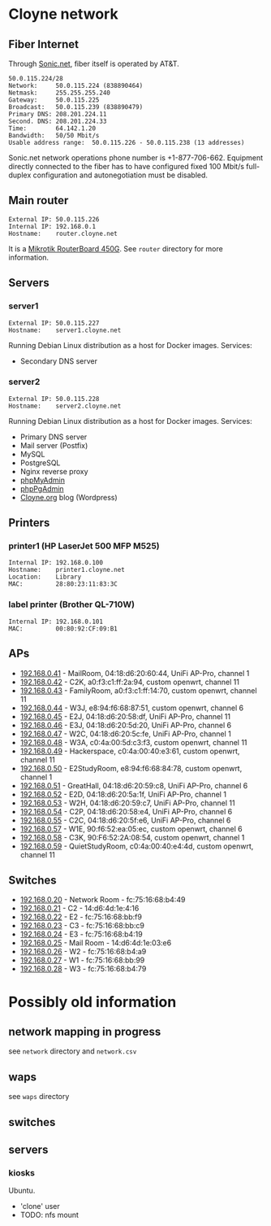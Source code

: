 # Cloyne network

## Fiber Internet

Through [Sonic.net](http://sonic.net/), fiber itself is operated by AT&T.

    50.0.115.224/28
    Network:     50.0.115.224 (838890464)
    Netmask:     255.255.255.240
    Gateway:     50.0.115.225
    Broadcast:   50.0.115.239 (838890479)
    Primary DNS: 208.201.224.11
    Second. DNS: 208.201.224.33
    Time:        64.142.1.20
    Bandwidth:   50/50 Mbit/s
    Usable address range:  50.0.115.226 - 50.0.115.238 (13 addresses)

Sonic.net network operations phone number is +1-877-706-662. Equipment directly connected to the fiber has to have configured fixed 100 Mbit/s full-duplex configuration and autonegotiation must be disabled.

## Main router

    External IP: 50.0.115.226
    Internal IP: 192.168.0.1
    Hostname:    router.cloyne.net

It is a [Mikrotik RouterBoard 450G](http://routerboard.com/RB450G). See `router` directory for more information.

## Servers

### server1 ###

    External IP: 50.0.115.227
    Hostname:    server1.cloyne.net

Running Debian Linux distribution as a host for Docker images. Services:
 * Secondary DNS server

### server2 ###

    External IP: 50.0.115.228
    Hostname:    server2.cloyne.net

Running Debian Linux distribution as a host for Docker images. Services:
 * Primary DNS server
 * Mail server (Postfix)
 * MySQL
 * PostgreSQL
 * Nginx reverse proxy
 * [phpMyAdmin](http://cloyne.net/phpmyadmin/)
 * [phpPgAdmin](http://cloyne.net/phppgadmin/)
 * [Cloyne.org](http://cloyne.org) blog (Wordpress)

## Printers

### printer1 (HP LaserJet 500 MFP M525) ###

    Internal IP: 192.168.0.100
    Hostname:    printer1.cloyne.net
    Location:    Library
    MAC:         28:80:23:11:83:3C

### label printer (Brother QL-710W) ###

    Internal IP: 192.168.0.101
    MAC:         00:80:92:CF:09:B1

## APs

 * [192.168.0.41](http://192.168.0.41) - MailRoom, 04:18:d6:20:60:44, UniFi AP-Pro, channel 1
 * [192.168.0.42](http://192.168.0.42) - C2K, a0:f3:c1:ff:2a:94, custom openwrt, channel 11
 * [192.168.0.43](http://192.168.0.43) - FamilyRoom, a0:f3:c1:ff:14:70, custom openwrt, channel 11
 * [192.168.0.44](http://192.168.0.44) - W3J, e8:94:f6:68:87:51, custom openwrt, channel 6
 * [192.168.0.45](http://192.168.0.45) - E2J, 04:18:d6:20:58:df, UniFi AP-Pro, channel 11
 * [192.168.0.46](http://192.168.0.46) - E3J, 04:18:d6:20:5d:20, UniFi AP-Pro, channel 6
 * [192.168.0.47](http://192.168.0.47) - W2C, 04:18:d6:20:5c:fe, UniFi AP-Pro, channel 1
 * [192.168.0.48](http://192.168.0.48) - W3A, c0:4a:00:5d:c3:f3, custom openwrt, channel 11
 * [192.168.0.49](http://192.168.0.49) - Hackerspace, c0:4a:00:40:e3:61, custom openwrt, channel 11
 * [192.168.0.50](http://192.168.0.50) - E2StudyRoom, e8:94:f6:68:84:78, custom openwrt, channel 1
 * [192.168.0.51](http://192.168.0.51) - GreatHall, 04:18:d6:20:59:c8, UniFi AP-Pro, channel 6
 * [192.168.0.52](http://192.168.0.52) - E2D, 04:18:d6:20:5a:1f, UniFi AP-Pro, channel 1
 * [192.168.0.53](http://192.168.0.53) - W2H, 04:18:d6:20:59:c7, UniFi AP-Pro, channel 11
 * [192.168.0.54](http://192.168.0.54) - C2P, 04:18:d6:20:58:e4, UniFi AP-Pro, channel 6
 * [192.168.0.55](http://192.168.0.55) - C2C, 04:18:d6:20:5f:e6, UniFi AP-Pro, channel 6
 * [192.168.0.57](http://192.168.0.57) - W1E, 90:f6:52:ea:05:ec, custom openwrt, channel 6
 * [192.168.0.58](http://192.168.0.58) - C3K, 90:F6:52:2A:08:54, custom openwrt, channel 1
 * [192.168.0.59](http://192.168.0.59) - QuietStudyRoom, c0:4a:00:40:e4:4d, custom openwrt, channel 11

## Switches
 * [192.168.0.20](http://192.168.0.20) - Network Room - fc:75:16:68:b4:49
 * [192.168.0.21](http://192.168.0.21) - C2 - 14:d6:4d:1e:4:16
 * [192.168.0.22](http://192.168.0.22) - E2 - fc:75:16:68:bb:f9
 * [192.168.0.23](http://192.168.0.23) - C3 - fc:75:16:68:bb:c9
 * [192.168.0.24](http://192.168.0.24) - E3 - fc:75:16:68:b4:19
 * [192.168.0.25](http://192.168.0.25) - Mail Room - 14:d6:4d:1e:03:e6
 * [192.168.0.26](http://192.168.0.26) - W2 - fc:75:16:68:b4:a9
 * [192.168.0.27](http://192.168.0.27) - W1 - fc:75:16:68:bb:99
 * [192.168.0.28](http://192.168.0.28) - W3 - fc:75:16:68:b4:79
 

# Possibly old information

## network mapping in progress

see `network` directory and `network.csv`

## waps

see `waps` directory

## switches

## servers

### kiosks

Ubuntu.
- 'clone' user
- TODO: nfs mount
